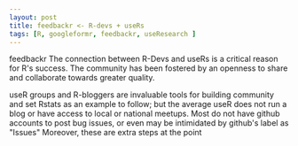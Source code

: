 ```yaml
---
layout: post
title: feedbackr <- R-devs + useRs
tags: [R, googleformr, feedbackr, useResearch ]
---
```



feedbackr
The connection between R-Devs and useRs is a critical reason for R's success. The community has been fostered by an openness to share and collaborate towards greater quality.

useR groups and R-bloggers are invaluable tools for building community and set Rstats as an example to follow; but the average useR does not run a blog or have access to local or national meetups. Most do not have github accounts to post bug issues, or even may be intimidated by github's label as "Issues" Moreover, these are extra steps at the point